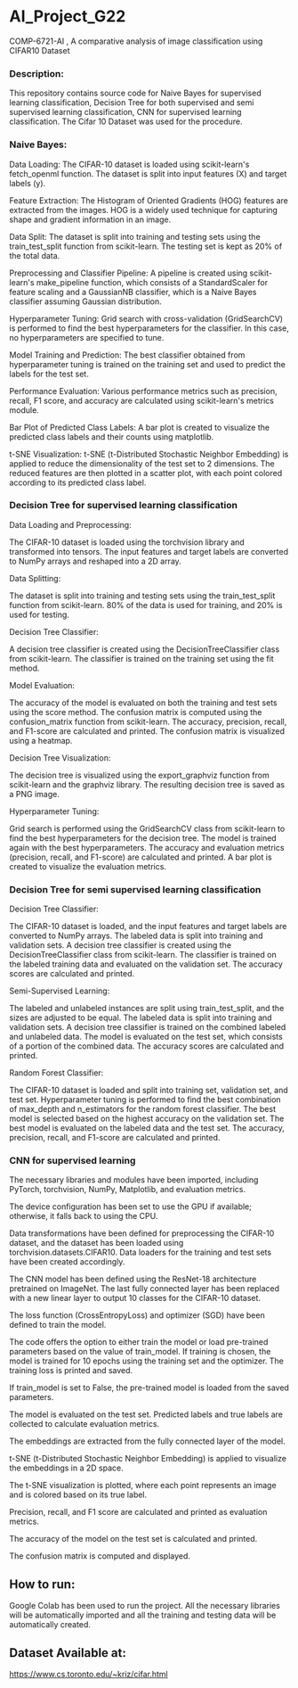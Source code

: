 # AI_Project_G22
COMP-6721-AI , A comparative analysis of image classification using CIFAR10 Dataset

### Description:

This repository contains source code for Naive Bayes for supervised learning classification, Decision Tree for both supervised and semi supervised learning classification, CNN for supervised learning classification. The Cifar 10 Dataset was used for the procedure.

### Naive Bayes:

Data Loading: The CIFAR-10 dataset is loaded using scikit-learn's fetch_openml function. The dataset is split into input features (X) and target labels (y).

Feature Extraction: The Histogram of Oriented Gradients (HOG) features are extracted from the images. HOG is a widely used technique for capturing shape and gradient information in an image.

Data Split: The dataset is split into training and testing sets using the train_test_split function from scikit-learn. The testing set is kept as 20% of the total data.

Preprocessing and Classifier Pipeline: A pipeline is created using scikit-learn's make_pipeline function, which consists of a StandardScaler for feature scaling and a GaussianNB classifier, which is a Naive Bayes classifier assuming Gaussian distribution.

Hyperparameter Tuning: Grid search with cross-validation (GridSearchCV) is performed to find the best hyperparameters for the classifier. In this case, no hyperparameters are specified to tune.

Model Training and Prediction: The best classifier obtained from hyperparameter tuning is trained on the training set and used to predict the labels for the test set.

Performance Evaluation: Various performance metrics such as precision, recall, F1 score, and accuracy are calculated using scikit-learn's metrics module.

Bar Plot of Predicted Class Labels: A bar plot is created to visualize the predicted class labels and their counts using matplotlib.

t-SNE Visualization: t-SNE (t-Distributed Stochastic Neighbor Embedding) is applied to reduce the dimensionality of the test set to 2 dimensions. The reduced features are then plotted in a scatter plot, with each point colored according to its predicted class label.

### Decision Tree for supervised learning classification

Data Loading and Preprocessing:

The CIFAR-10 dataset is loaded using the torchvision library and transformed into tensors.
The input features and target labels are converted to NumPy arrays and reshaped into a 2D array.

Data Splitting:

The dataset is split into training and testing sets using the train_test_split function from scikit-learn.
80% of the data is used for training, and 20% is used for testing.

Decision Tree Classifier:

A decision tree classifier is created using the DecisionTreeClassifier class from scikit-learn.
The classifier is trained on the training set using the fit method.

Model Evaluation:

The accuracy of the model is evaluated on both the training and test sets using the score method.
The confusion matrix is computed using the confusion_matrix function from scikit-learn.
The accuracy, precision, recall, and F1-score are calculated and printed.
The confusion matrix is visualized using a heatmap.

Decision Tree Visualization:

The decision tree is visualized using the export_graphviz function from scikit-learn and the graphviz library.
The resulting decision tree is saved as a PNG image.

Hyperparameter Tuning:

Grid search is performed using the GridSearchCV class from scikit-learn to find the best hyperparameters for the decision tree.
The model is trained again with the best hyperparameters.
The accuracy and evaluation metrics (precision, recall, and F1-score) are calculated and printed.
A bar plot is created to visualize the evaluation metrics.

### Decision Tree for semi supervised learning classification

Decision Tree Classifier:

The CIFAR-10 dataset is loaded, and the input features and target labels are converted to NumPy arrays.
The labeled data is split into training and validation sets.
A decision tree classifier is created using the DecisionTreeClassifier class from scikit-learn.
The classifier is trained on the labeled training data and evaluated on the validation set.
The accuracy scores are calculated and printed.

Semi-Supervised Learning:

The labeled and unlabeled instances are split using train_test_split, and the sizes are adjusted to be equal.
The labeled data is split into training and validation sets.
A decision tree classifier is trained on the combined labeled and unlabeled data.
The model is evaluated on the test set, which consists of a portion of the combined data.
The accuracy scores are calculated and printed.

Random Forest Classifier:

The CIFAR-10 dataset is loaded and split into training set, validation set, and test set.
Hyperparameter tuning is performed to find the best combination of max_depth and n_estimators for the random forest classifier.
The best model is selected based on the highest accuracy on the validation set.
The best model is evaluated on the labeled data and the test set.
The accuracy, precision, recall, and F1-score are calculated and printed.

### CNN for supervised learning

The necessary libraries and modules have been imported, including PyTorch, torchvision, NumPy, Matplotlib, and evaluation metrics.

The device configuration has been set to use the GPU if available; otherwise, it falls back to using the CPU.

Data transformations have been defined for preprocessing the CIFAR-10 dataset, and the dataset has been loaded using torchvision.datasets.CIFAR10. Data loaders for the training and test sets have been created accordingly.

The CNN model has been defined using the ResNet-18 architecture pretrained on ImageNet. The last fully connected layer has been replaced with a new linear layer to output 10 classes for the CIFAR-10 dataset.

The loss function (CrossEntropyLoss) and optimizer (SGD) have been defined to train the model.

The code offers the option to either train the model or load pre-trained parameters based on the value of train_model. If training is chosen, the model is trained for 10 epochs using the training set and the optimizer. The training loss is printed and saved.

If train_model is set to False, the pre-trained model is loaded from the saved parameters.

The model is evaluated on the test set. Predicted labels and true labels are collected to calculate evaluation metrics.

The embeddings are extracted from the fully connected layer of the model.

t-SNE (t-Distributed Stochastic Neighbor Embedding) is applied to visualize the embeddings in a 2D space.

The t-SNE visualization is plotted, where each point represents an image and is colored based on its true label.

Precision, recall, and F1 score are calculated and printed as evaluation metrics.

The accuracy of the model on the test set is calculated and printed.

The confusion matrix is computed and displayed.

## How to run:
Google Colab has been used to run the project. All the necessary libraries will be automatically imported and all the training and testing data will be automatically created.

## Dataset Available at: 
https://www.cs.toronto.edu/~kriz/cifar.html
